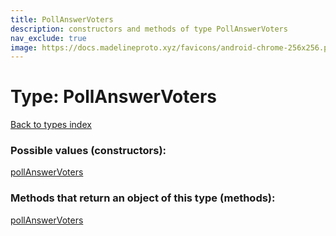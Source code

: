 ```yaml
---
title: PollAnswerVoters
description: constructors and methods of type PollAnswerVoters
nav_exclude: true
image: https://docs.madelineproto.xyz/favicons/android-chrome-256x256.png
---
```

# Type: PollAnswerVoters
[Back to types index](index.md)



### Possible values (constructors):

[pollAnswerVoters](../constructors/pollAnswerVoters.md)  



### Methods that return an object of this type (methods):



[pollAnswerVoters](../constructors/pollAnswerVoters.md)  


